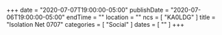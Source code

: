 +++
date = "2020-07-07T19:00:00-05:00"
publishDate = "2020-07-06T19:00:00-05:00"
endTime = ""
location = ""
ncs = [ "KA0LDG" ]
title = "Isolation Net 0707"
categories = [ "Social" ]
dates = [ "" ]
+++
